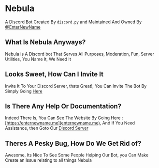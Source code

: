 # Nebula

A Discord Bot Created By `discord.py` and Maintained And Owned By [@EnterNewName](https://github.com/EnterNewName)

## What Is Nebula Anyways?

Nebula is A Discord bot That Serves All Purposes, Moderation, Fun, Server Utilities, You Name It, We Need It

## Looks Sweet, How Can I Invite It

Invite It To Your Discord Server, thats Great!, You Can Invite The Bot By Simply Going [Here](https://discordapp.com/oauth2/authorize?client_id=487164011683774464&permissions=8&scope=bot)

## Is There Any Help Or Documentation?

Indeed There Is, You Can See The Website By Going Here : [https://enternewname.me](enternewname.me), And If You Need Assistance, then Goto Our [Discord Server](https://discord.gg/tpHG7NC)

## Theres A Pesky Bug, How Do We Get Rid of?

Awesome, Its Nice To See Some People Helping Our Bot, you Can Make Create an Issue relating to all things Nebula